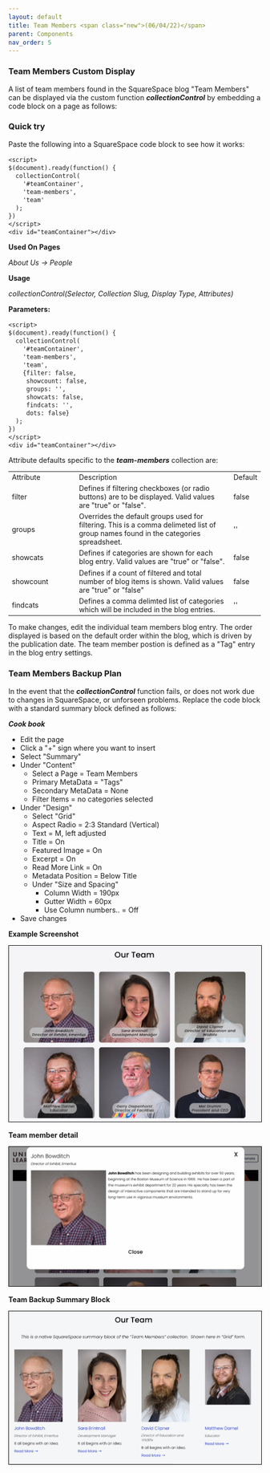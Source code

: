 ```yaml
---
layout: default
title: Team Members <span class="new">(06/04/22)</span>
parent: Components
nav_order: 5
---
```


<style>
img {
  border:  1px solid black;
}
</style>

### Team Members Custom Display

A list of team members found in the SquareSpace blog "Team Members" can be displayed via the custom function ***collectionControl*** by embedding a code block on a page as follows:

### Quick try

Paste the following into a SquareSpace code block to see how it works:

```
<script>
$(document).ready(function() {
  collectionControl(
    '#teamContainer',
    'team-members',
    'team'
  );
})
</script>
<div id="teamContainer"></div>
```

**Used On Pages**

*About Us -> People*

**Usage**

*collectionControl(Selector, Collection Slug, Display Type, Attributes)*

**Parameters:**

```
<script>
$(document).ready(function() {
  collectionControl(
    '#teamContainer',
    'team-members',
    'team', 
    {filter: false, 
     showcount: false,
     groups: '',
     showcats: false,
     findcats: '',
     dots: false}
  );
})
</script>
<div id="teamContainer"></div>
```

Attribute defaults specific to the ***team-members*** collection are: 

<table class="ws-table-all notranslate"> 
  <tbody>
    <tr class="tableTop">
     <td style="width:120px">Attribute</td>
     <td>Description</td>
     <td>Default</td>
    </tr>
    <tr>
      <td>filter</td>
      <td>Defines if filtering checkboxes (or radio buttons) are to be displayed.  Valid values are "true" or "false".  </td>
      <td>false</td>
    </tr>
    <tr>
      <td>groups</td>
      <td>Overrides the default groups used for filtering.  This is a comma delimeted
      list of group names found in the categories spreadsheet.</td>
      <td>''</td>
    </tr>
    <tr>
      <td>showcats</td>
      <td>Defines if categories are shown for each blog entry. Valid values
      are "true" or "false".</td>
      <td>false</td>
    </tr>
    <tr>
      <td>showcount</td>
      <td>Defines if a count of filtered and total number of blog items is shown. Valid values are "true" or "false"</td>
      <td>false</td>
    </tr>
    <tr>
      <td>findcats</td>
      <td>Defines a comma delimted list of categories which will be included
      in the blog entries.</td>
      <td>''</td>
    </tr>
  </tbody>
</table>

To make changes, edit the individual team members blog entry.  The order displayed is based on the default order within the blog, which is driven by the publication date. The team member postion is defined as a "Tag" entry in the blog entry settings. 

### Team Members Backup Plan

In the event that the ***collectionControl*** function fails, or does not work due to changes in SquareSpace, or unforseen problems.  Replace the code block with a standard 
summary block defined as follows: 

***Cook book***
- Edit the page
- Click a "+" sign where you want to insert 
- Select "Summary"
- Under "Content"
  - Select a Page = Team Members
  - Primary MetaData = "Tags"
  - Secondary MetaData = None
  - Filter Items = no categories selected
- Under "Design"
  - Select "Grid"
  - Aspect Radio = 2:3 Standard (Vertical)
  - Text = M, left adjusted
  - Title = On
  - Featured Image = On
  - Excerpt = On
  - Read More Link = On
  - Metadata Position = Below Title
  - Under "Size and Spacing"
    - Column Width = 190px
    - Gutter Width = 60px
    - Use Column numbers.. = Off
- Save changes


**Example Screenshot**

![Alt Team Members](../../assets/images/team_members.jpg "Team Members")

**Team member detail**

![Alt Team Member Detail](../../assets/images/team_member_detail.jpg "Team Member Detail")

**Team Backup Summary Block**

![Alt Team Backup Summary](../../assets/images/teambackupblock.jpg "Team Backup Summary")